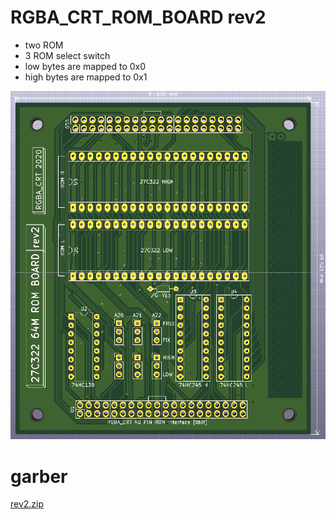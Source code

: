 # RGBA_CRT_ROM_BOARD rev2
+ two ROM
+ 3 ROM select switch
+ low bytes are mapped to 0x0
+ high bytes are mapped to 0x1

![img]( 27c322_rev2_wired.png )

# garber
[rev2.zip](rev2.zip)
